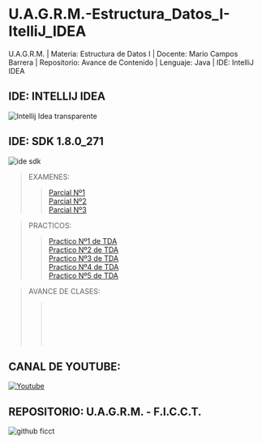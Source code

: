 # U.A.G.R.M.-Estructura_Datos_I-ItelliJ_IDEA
U.A.G.R.M. | Materia: Estructura de Datos I | Docente: Mario Campos Barrera | Repositorio: Avance de Contenido | Lenguaje: Java | IDE: IntelliJ IDEA

## IDE: INTELLIJ IDEA
![Intellij Idea transparente](https://user-images.githubusercontent.com/36086876/119243125-02859580-bb32-11eb-963e-c56703eb6bd9.png)
## IDE: SDK 1.8.0_271
![ide sdk](https://user-images.githubusercontent.com/36086876/119241874-b6355800-bb27-11eb-919d-d7a92c8ac954.jpg)

> EXAMENES:
>>[Parcial Nº1 ]()<br>
>>[Parcial Nº2 ]()<br>
>>[Parcial Nº3 ]()<br>

> PRACTICOS:
>>[Practico Nº1 de TDA]()<br>
>>[Practico Nº2 de TDA]()<br>
>>[Practico Nº3 de TDA]()<br> 
>>[Practico Nº4 de TDA]()<br>
>>[Practico Nº5 de TDA]()<br>

> AVANCE DE CLASES:
>>[]()<br>
>>[]()<br>
>>[]()<br>
>>[]()<br>
>>[]()<br>

## CANAL DE YOUTUBE: 
[![Youtube](https://user-images.githubusercontent.com/36086876/119243606-49758a00-bb36-11eb-811c-24ca154b4ecb.jpg)](https://www.youtube.com/playlist?list=PLZh2aEFREMpqU1Mq-Wj39gE1g6u-hHmgd)

## REPOSITORIO: U.A.G.R.M. - F.I.C.C.T.
![github ficct](https://user-images.githubusercontent.com/36086876/119243639-9ce7d800-bb36-11eb-8ee5-eb9316f85b2f.png)
